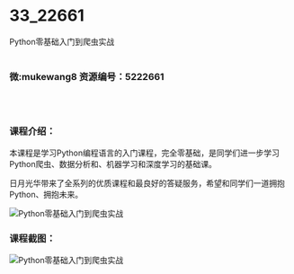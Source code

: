 # 33_22661
Python零基础入门到爬虫实战
<br/></br>
<h3>微:mukewang8 资源编号：5222661</h3>
<br/></br>
<h3>课程介绍：</h3>
<p>本课程是学习Python编程语言的入门课程，完全零基础，是同学们进一步学习Python<a title="查看与 爬虫 相关的文章" target="_blank">爬虫</a>、数据分析和、机器学习和深度学习的基础课。</p>
<p>日月光华带来了全系列的优质课程和最良好的答疑服务，希望和同学们一道拥抱Python、拥抱未来。</p>
<p><img src="https://www.ko996.com/wp-content/uploads/img/2022/02/1-4.png" alt="Python零基础入门到爬虫实战"></p>
<div class="info-desc">
<h3>课程截图：</h3>
<p><img src="https://www.ko996.com/wp-content/uploads/img/2022/02/2-1.png" alt="Python零基础入门到爬虫实战"></p>


			
</div>
